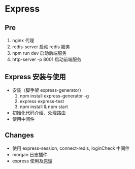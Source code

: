 # Express

## Pre

1. nginx 代理
2. redis-server 启动 redis 服务
3. npm run dev 启动后端服务
4. http-server -p 8001 启动前端服务

## Express 安装与使用

* 安装（脚手架 express-generator）
    1. npm install express-generator -g
    2. express express-test
    3. npm install & npm start
* 初始化代码介绍、处理路由
* 使用中间件

## Changes

* 使用 express-session, connect-redis, loginCheck 中间件
* morgan 日志插件
* express 使用及[原理](../lib/express/like-express.js)
